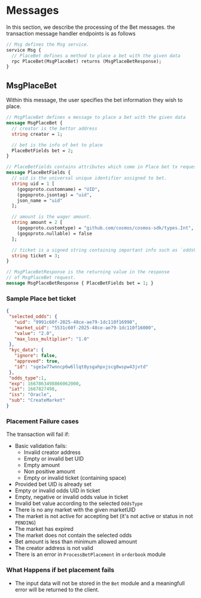 # **Messages**

In this section, we describe the processing of the Bet messages. the transaction message
handler endpoints is as follows

```proto
// Msg defines the Msg service.
service Msg {
  // PlaceBet defines a method to place a bet with the given data
  rpc PlaceBet(MsgPlaceBet) returns (MsgPlaceBetResponse);
}
```

## **MsgPlaceBet**

Within this message, the user specifies the bet information they wish to place.

```proto
// MsgPlaceBet defines a message to place a bet with the given data
message MsgPlaceBet {
  // creator is the bettor address
  string creator = 1;

  // bet is the info of bet to place
  PlaceBetFields bet = 2;
}

// PlaceBetFields contains attributes which come in Place bet tx request.
message PlaceBetFields {
  // uid is the universal unique identifier assigned to bet.
  string uid = 1 [
    (gogoproto.customname) = "UID",
    (gogoproto.jsontag) = "uid",
    json_name = "uid"
  ];

  // amount is the wager amount.
  string amount = 2 [
    (gogoproto.customtype) = "github.com/cosmos/cosmos-sdk/types.Int",
    (gogoproto.nullable) = false
  ];

  // ticket is a signed string containing important info such as `oddsValue`.
  string ticket = 3;
}

// MsgPlaceBetResponse is the returning value in the response
// of MsgPlaceBet request.
message MsgPlaceBetResponse { PlaceBetFields bet = 1; }
```

### **Sample Place bet ticket**

```json
{
 "selected_odds": {
   "uid": "9991c60f-2025-48ce-ae79-1dc110f16990",
   "market_uid": "5531c60f-2025-48ce-ae79-1dc110f16000",
   "value": "2.0",
   "max_loss_multiplier": "1.0"
 },
 "kyc_data": {
   "ignore": false,
   "approved": true,
   "id": "sge1w77wnncp6w6llqt0ysgahpxjscg8wspw43jvtd"
 },
 "odds_type":1,
 "exp": 1667863498866062000,
 "iat": 1667827498,
 "iss": "Oracle",
 "sub": "CreateMarket"
}
```

### **Placement Failure cases**

The transaction will fail if:

- Basic validation fails:
  - Invalid creator address
  - Empty or invalid bet UID
  - Empty amount
  - Non positive amount
  - Empty or invalid ticket (containing space)
- Provided bet UID is already set
- Empty or invalid odds UID in ticket
- Empty, negative or invalid odds value in ticket
- Invalid bet value according to the selected `OddsType`
- There is no any market with the given marketUID
- The market is not active for accepting bet (it's not active or status in not `PENDING`)
- The market has expired
- The market does not contain the selected odds
- Bet amount is less than minimum allowed amount
- The creator address is not valid
- There is an error in `ProcessBetPlacement` in `orderbook` module

### **What Happens if bet placement fails**

- The input data will not be stored in the `Bet` module and a meaningfull error will be returned to the client.
